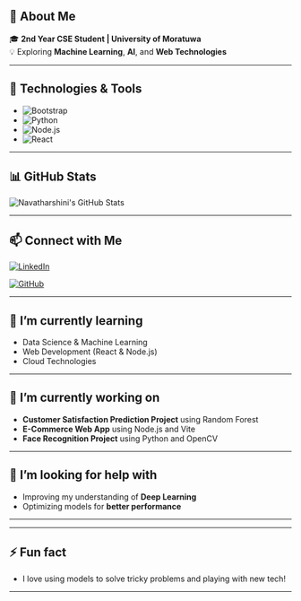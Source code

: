 ## 🚀 About Me  
🎓 **2nd Year CSE Student | University of Moratuwa**  
💡 Exploring **Machine Learning**, **AI**, and **Web Technologies**  

---

## 🔧 Technologies & Tools  
- ![Bootstrap](https://img.shields.io/badge/-Bootstrap-563D7C?style=flat-square&logo=bootstrap)  
- ![Python](https://img.shields.io/badge/-Python-3776AB?style=flat-square&logo=python)  
- ![Node.js](https://img.shields.io/badge/-Node.js-339933?style=flat-square&logo=node.js)  
- ![React](https://img.shields.io/badge/-React-61DAFB?style=flat-square&logo=react)

---

## 📊 GitHub Stats  
![Navatharshini's GitHub Stats](https://github-readme-stats.vercel.app/api?username=navatharshini&show_icons=true&theme=radical)

---

## 📫 Connect with Me  
[![LinkedIn](https://img.shields.io/badge/-LinkedIn-0077B5?style=flat-square&logo=linkedin)](https://www.linkedin.com/in/navatharshini-balachandran-64b279215?utm_source=share&utm_campaign=share_via&utm_content=profile&utm_medium=android_app)


[![GitHub](https://img.shields.io/badge/-GitHub-333?style=flat-square&logo=github)](https://github.com/navatharshini)

---

## 🌱 I’m currently learning  
- Data Science & Machine Learning  
- Web Development (React & Node.js)  
- Cloud Technologies

---

## 🔭 I’m currently working on  
- **Customer Satisfaction Prediction Project** using Random Forest  
- **E-Commerce Web App** using Node.js and Vite  
- **Face Recognition Project** using Python and OpenCV  

---

## 🤔 I’m looking for help with  
- Improving my understanding of **Deep Learning**  
- Optimizing models for **better performance**

---



---

## ⚡ Fun fact  
- I love using models to solve tricky problems and playing with new tech!  

---
